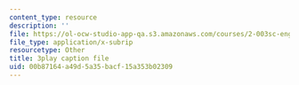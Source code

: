 ```yaml
---
content_type: resource
description: ''
file: https://ol-ocw-studio-app-qa.s3.amazonaws.com/courses/2-003sc-engineering-dynamics-fall-2011/00b87164a49d5a35bacf15a353b02309_fK9AGvLf3yw.srt
file_type: application/x-subrip
resourcetype: Other
title: 3play caption file
uid: 00b87164-a49d-5a35-bacf-15a353b02309
---
```

